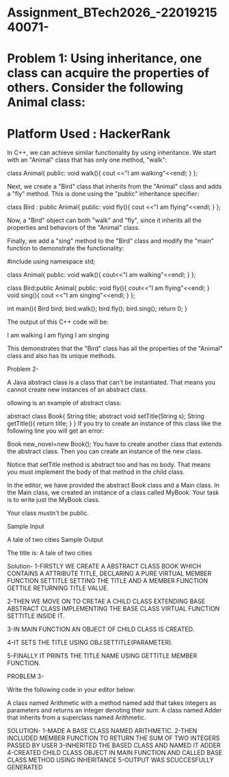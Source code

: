 # Assignment_BTech2026_-2201921540071-
# Problem 1: Using inheritance, one class can acquire the properties of others. Consider the following Animal class:
# Platform Used : HackerRank

In C++, we can achieve similar functionality by using inheritance. We start with an "Animal" class that has only one method, "walk":

class Animal{
public:
    void walk(){
        cout <<"I am walking"<<endl;
    }
};

Next, we create a "Bird" class that inherits from the "Animal" class and adds a "fly" method. This is done using the "public" inheritance specifier:

class Bird : public Animal{
public:
    void fly(){
        cout <<"I am flying"<<endl;
    }
};

Now, a "Bird" object can both "walk" and "fly", since it inherits all the properties and behaviors of the "Animal" class.

Finally, we add a "sing" method to the "Bird" class and modify the "main" function to demonstrate the functionality:

#include<iostream>
using namespace std;

class Animal{
public:
    void walk(){
        cout<<"I am walking"<<endl;
    }
};

class Bird:public Animal{
public:
    void fly(){
        cout<<"I am flying"<<endl;
    }
    void sing(){
        cout <<"I am singing"<<endl;
    }
};

int main(){
    Bird bird;
    bird.walk();
    bird.fly();
    bird.sing();
    return 0;
}


The output of this C++ code will be:

I am walking
I am flying
I am singing

This demonstrates that the "Bird" class has all the properties of the "Animal" class and also has its unique methods.

Problem 2-

A Java abstract class is a class that can't be instantiated. That means you cannot create new instances of an abstract class.

ollowing is an example of abstract class:

abstract class Book{ String title; abstract void setTitle(String s); String getTitle(){ return title; } } If you try to create an instance of this class like the following line you will get an error:

Book new_novel=new Book(); You have to create another class that extends the abstract class. Then you can create an instance of the new class.

Notice that setTitle method is abstract too and has no body. That means you must implement the body of that method in the child class.

In the editor, we have provided the abstract Book class and a Main class. In the Main class, we created an instance of a class called MyBook. Your task is to write just the MyBook class.

Your class mustn't be public.

Sample Input

A tale of two cities Sample Output

The title is: A tale of two cities

Solution- 1-FIRSTLY WE CREATE A ABSTRACT CLASS BOOK WHICH CONTAINS A ATTRIBUTE TITLE, DECLARING A PURE VIRTUAL MEMBER FUNCTION SETTITLE SETTING THE TITLE AND A MEMBER FUNCTION GETTILE RETURNING TITLE VALUE.

2-THEN WE MOVE ON TO CRETAE A CHILD CLASS EXTENDING BASE ABSTRACT CLASS IMPLEMENTING THE BASE CLASS VIRTUAL FUNCTION SETTITLE INSIDE IT.

3-IN MAIN FUNCTION AN OBJECT OF CHILD CLASS IS CREATED.

4-IT SETS THE TITLE USING OBJ.SETTITLE(PARAMETER).

5-FINALLY IT PRINTS THE TITLE NAME USING GETTITLE MEMBER FUNCTION.

PROBLEM 3-

Write the following code in your editor below:

A class named Arithmetic with a method named add that takes integers as parameters and returns an integer denoting their sum. A class named Adder that inherits from a superclass named Arithmetic.

SOLUTION- 1-MADE A BASE CLASS NAMED ARITHMETIC.
2-THEN INCLUDED MEMBER FUNCTION TO RETURN THE SUM OF TWO INTEGERS PASSED BY USER
3-INHERITED THE BASED CLASS AND NAMED IT ADDER 
4-CREATED CHILD CLASS OBJECT IN MAIN FUNCTION AND CALLED BASE CLASS METHOD USING INHERITANCE 
5-OUTPUT WAS SCUCCESFULLY GENERATED
